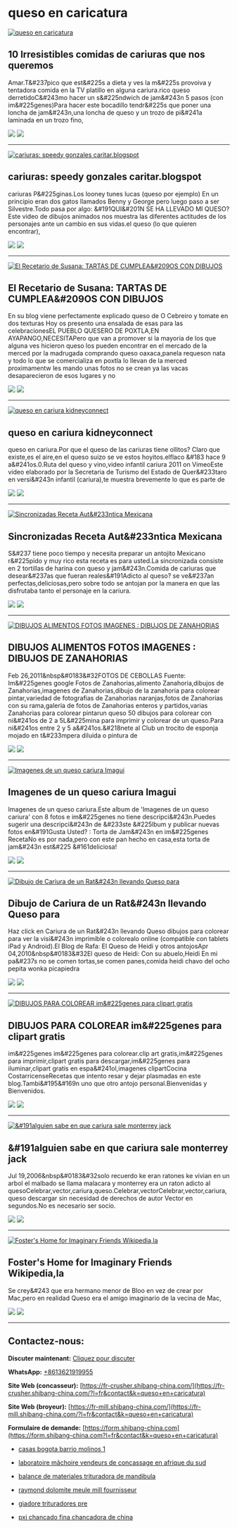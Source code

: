 # queso en caricatura

<a href="https://swt.shibang-china.com/?l=fr&img&k=queso+en+caricatura" target="_blank">![queso en caricatura](http://static.shibang-china.com/all-800x300/334.jpg)</a>

## 10 Irresistibles comidas de cariuras que nos queremos
Amar.T&#237pico que est&#225s a dieta y ves la m&#225s provoiva y tentadora comida en la TV platillo en alguna cariura.rico queso derretidoC&#243mo hacer un s&#225ndwich de jam&#243n 5 pasos (con im&#225genes)Para hacer este bocadillo tendr&#225s que poner una loncha de jam&#243n,una loncha de queso y un trozo de pi&#241a laminada en un trozo fino,


<a href="https://whatsapp.shibangsoft.com/WhatsApp.php" target="_blank" title="WhatsApp">![](http://static.shibang-china.com/icon/whatsapp.png)</a> <a href="https://swt.shibang-china.com/?l=fr&icon&k=queso+en+caricatura" target="_blank">![](http://static.shibang-china.com/icon/chat-fr.png)</a>

---

<a href="https://swt.shibang-china.com/?l=fr&img&k=queso+en+caricatura" target="_blank">![cariuras: speedy gonzales caritar.blogspot](http://static.shibang-china.com/all-800x300/854.jpg)</a>

## cariuras: speedy gonzales caritar.blogspot
cariuras P&#225ginas.Los looney tunes lucas (queso por ejemplo) En un principio eran dos gatos llamados Benny y George pero luego paso a ser Silvestre.Todo pasa por algo: &#191QUI&#201N SE HA LLEVADO MI QUESO?Este video de dibujos animados nos muestra las diferentes actitudes de los personajes ante un cambio en sus vidas.el queso (lo que quieren encontrar),


<a href="https://whatsapp.shibangsoft.com/WhatsApp.php" target="_blank" title="WhatsApp">![](http://static.shibang-china.com/icon/whatsapp.png)</a> <a href="https://swt.shibang-china.com/?l=fr&icon&k=queso+en+caricatura" target="_blank">![](http://static.shibang-china.com/icon/chat-fr.png)</a>

---

<a href="https://swt.shibang-china.com/?l=fr&img&k=queso+en+caricatura" target="_blank">![El Recetario de Susana: TARTAS DE CUMPLEA&#209OS CON DIBUJOS](http://static.shibang-china.com/all-800x300/569.jpg)</a>

## El Recetario de Susana: TARTAS DE CUMPLEA&#209OS CON DIBUJOS
En su blog viene perfectamente explicado queso de O Cebreiro y tomate en dos texturas Hoy os presento una ensalada de esas para las celebracionesEL PUEBLO QUESERO DE POXTLA,EN AYAPANGO,NECESITAPero que van a promover si la mayoria de los que alguna ves hicieron queso los pueden encontrar en el mercado de la merced por la madrugada comprando queso oaxaca,panela requeson nata y todo lo que se comercializa en poxtla lo llevan de la merced proximamentw les mando unas fotos no se crean ya las vacas desaparecieron de esos lugares y no


<a href="https://whatsapp.shibangsoft.com/WhatsApp.php" target="_blank" title="WhatsApp">![](http://static.shibang-china.com/icon/whatsapp.png)</a> <a href="https://swt.shibang-china.com/?l=fr&icon&k=queso+en+caricatura" target="_blank">![](http://static.shibang-china.com/icon/chat-fr.png)</a>

---

<a href="https://swt.shibang-china.com/?l=fr&img&k=queso+en+caricatura" target="_blank">![queso en cariura kidneyconnect](http://static.shibang-china.com/all-800x300/118.jpg)</a>

## queso en cariura kidneyconnect
queso en cariura.Por que el queso de las cariuras tiene ollitos? Claro que existe,es el aire,en el queso suizo se ve estos hoyitos.elflaco &#183 hace 9 a&#241os.0.Ruta del queso y vino,video infantil cariura 2011 on VimeoEste video elaborado por la Secretaria de Turismo del Estado de Quer&#233taro en versi&#243n infantil (cariura),te muestra brevemente lo que es parte de


<a href="https://whatsapp.shibangsoft.com/WhatsApp.php" target="_blank" title="WhatsApp">![](http://static.shibang-china.com/icon/whatsapp.png)</a> <a href="https://swt.shibang-china.com/?l=fr&icon&k=queso+en+caricatura" target="_blank">![](http://static.shibang-china.com/icon/chat-fr.png)</a>

---

<a href="https://swt.shibang-china.com/?l=fr&img&k=queso+en+caricatura" target="_blank">![Sincronizadas Receta Aut&#233ntica Mexicana](http://static.shibang-china.com/all-800x300/1393.jpg)</a>

## Sincronizadas Receta Aut&#233ntica Mexicana
S&#237 tiene poco tiempo y necesita preparar un antojito Mexicano r&#225pido y muy rico esta receta es para usted.La sincronizada consiste en 2 tortillas de harina con queso y jam&#243n.Comida de cariuras que desear&#237as que fueran reales&#191Adicto al queso? se ve&#237an perfectas,deliciosas,pero sobre todo se antojan por la manera en que las disfrutaba tanto el personaje en la cariura.


<a href="https://whatsapp.shibangsoft.com/WhatsApp.php" target="_blank" title="WhatsApp">![](http://static.shibang-china.com/icon/whatsapp.png)</a> <a href="https://swt.shibang-china.com/?l=fr&icon&k=queso+en+caricatura" target="_blank">![](http://static.shibang-china.com/icon/chat-fr.png)</a>

---

<a href="https://swt.shibang-china.com/?l=fr&img&k=queso+en+caricatura" target="_blank">![DIBUJOS ALIMENTOS FOTOS IMAGENES : DIBUJOS DE ZANAHORIAS](http://static.shibang-china.com/all-800x300/513.jpg)</a>

## DIBUJOS ALIMENTOS FOTOS IMAGENES : DIBUJOS DE ZANAHORIAS
Feb 26,2011&nbsp&#0183&#32FOTOS DE CEBOLLAS Fuente: Im&#225genes google Fotos de Zanahorias,alimento Zanahoria,dibujos de Zanahorias,imagenes de Zanahorias,dibujo de la zanahoria para colorear pintar,variedad de fotografias de Zanahorias naranjas,fotos de Zanahorias con su rama,galeria de fotos de Zanahorias enteros y partidos,varias Zanahorias para colorear pintarun queso 50 dibujos para colorear con ni&#241os de 2 a 5L&#225mina para imprimir y colorear de un queso.Para ni&#241os entre 2 y 5 a&#241os.&#218nete al Club un trocito de esponja mojado en t&#233mpera diluida o pintura de


<a href="https://whatsapp.shibangsoft.com/WhatsApp.php" target="_blank" title="WhatsApp">![](http://static.shibang-china.com/icon/whatsapp.png)</a> <a href="https://swt.shibang-china.com/?l=fr&icon&k=queso+en+caricatura" target="_blank">![](http://static.shibang-china.com/icon/chat-fr.png)</a>

---

<a href="https://swt.shibang-china.com/?l=fr&img&k=queso+en+caricatura" target="_blank">![Imagenes de un queso cariura Imagui](http://static.shibang-china.com/all-800x300/1062.jpg)</a>

## Imagenes de un queso cariura Imagui
Imagenes de un queso cariura.Este album de 'Imagenes de un queso cariura' con 8 fotos e im&#225genes no tiene descripci&#243n.Puedes sugerir una descripci&#243n de &#233ste &#225lbum y publicar nuevas fotos en&#191Gusta Usted? : Torta de Jam&#243n en im&#225genes RecetaNo es por nada,pero con este pan hecho en casa,esta torta de jam&#243n est&#225 &#161deliciosa!


<a href="https://whatsapp.shibangsoft.com/WhatsApp.php" target="_blank" title="WhatsApp">![](http://static.shibang-china.com/icon/whatsapp.png)</a> <a href="https://swt.shibang-china.com/?l=fr&icon&k=queso+en+caricatura" target="_blank">![](http://static.shibang-china.com/icon/chat-fr.png)</a>

---

<a href="https://swt.shibang-china.com/?l=fr&img&k=queso+en+caricatura" target="_blank">![Dibujo de Cariura de un Rat&#243n llevando Queso para](http://static.shibang-china.com/all-800x300/591.jpg)</a>

## Dibujo de Cariura de un Rat&#243n llevando Queso para
Haz click en Cariura de un Rat&#243n llevando Queso dibujos para colorear para ver la visi&#243n imprimible o colorealo online (compatible con tablets iPad y Android).El Blog de Rafa: El Queso de Heidi y otros antojosApr 04,2010&nbsp&#0183&#32El queso de Heidi: Con su abuelo,Heidi En mi pa&#237s no se comen tortas,se comen panes,comida heidi chavo del ocho pepita wonka picapiedra


<a href="https://whatsapp.shibangsoft.com/WhatsApp.php" target="_blank" title="WhatsApp">![](http://static.shibang-china.com/icon/whatsapp.png)</a> <a href="https://swt.shibang-china.com/?l=fr&icon&k=queso+en+caricatura" target="_blank">![](http://static.shibang-china.com/icon/chat-fr.png)</a>

---

<a href="https://swt.shibang-china.com/?l=fr&img&k=queso+en+caricatura" target="_blank">![DIBUJOS PARA COLOREAR im&#225genes para clipart gratis](http://static.shibang-china.com/all-800x300/1112.jpg)</a>

## DIBUJOS PARA COLOREAR im&#225genes para clipart gratis
im&#225genes im&#225genes para colorear.clip art gratis,im&#225genes para imprimir,clipart gratis para descargar,im&#225genes para iluminar,clipart gratis en espa&#241ol,imagenes clipartCocina CostarricenseRecetas que intento resar y dejar plasmadas en este blog.Tambi&#195&#169n uno que otro antojo personal.Bienvenidas y Bienvenidos.


<a href="https://whatsapp.shibangsoft.com/WhatsApp.php" target="_blank" title="WhatsApp">![](http://static.shibang-china.com/icon/whatsapp.png)</a> <a href="https://swt.shibang-china.com/?l=fr&icon&k=queso+en+caricatura" target="_blank">![](http://static.shibang-china.com/icon/chat-fr.png)</a>

---

<a href="https://swt.shibang-china.com/?l=fr&img&k=queso+en+caricatura" target="_blank">![&#191alguien sabe en que cariura sale monterrey jack](http://static.shibang-china.com/all-800x300/930.jpg)</a>

## &#191alguien sabe en que cariura sale monterrey jack
Jul 19,2006&nbsp&#0183&#32solo recuerdo ke eran ratones ke vivian en un arbol el malbado se llama malacara y monterrey era un raton adicto al quesoCelebrar,vector,cariura,queso.Celebrar,vectorCelebrar,vector,cariura,queso descargar sin necesidad de derechos de autor Vector en segundos.No es necesario ser socio.


<a href="https://whatsapp.shibangsoft.com/WhatsApp.php" target="_blank" title="WhatsApp">![](http://static.shibang-china.com/icon/whatsapp.png)</a> <a href="https://swt.shibang-china.com/?l=fr&icon&k=queso+en+caricatura" target="_blank">![](http://static.shibang-china.com/icon/chat-fr.png)</a>

---

<a href="https://swt.shibang-china.com/?l=fr&img&k=queso+en+caricatura" target="_blank">![Foster's Home for Imaginary Friends Wikipedia,la](http://static.shibang-china.com/all-800x300/273.jpg)</a>

## Foster's Home for Imaginary Friends Wikipedia,la
Se crey&#243 que era hermano menor de Bloo en vez de crear por Mac,pero en realidad Queso era el amigo imaginario de la vecina de Mac,

<a href="https://whatsapp.shibangsoft.com/WhatsApp.php" target="_blank" title="WhatsApp">![](http://static.shibang-china.com/icon/whatsapp.png)</a> <a href="https://swt.shibang-china.com/?l=fr&icon&k=queso+en+caricatura" target="_blank">![](http://static.shibang-china.com/icon/chat-fr.png)</a>

---
## Contactez-nous:

**Discuter maintenant:** [Cliquez pour discuter](https://swt.shibang-china.com?l=fr&contact&k=queso+en+caricatura)

**WhatsApp:**  [+8613621919955](https://whatsapp.shibangsoft.com/WhatsApp.php)

**Site Web (concasseur):** [https://fr-crusher.shibang-china.com/](https://fr-crusher.shibang-china.com/?l=fr&contact&k=queso+en+caricatura)

**Site Web (broyeur):** [https://fr-mill.shibang-china.com/](https://fr-mill.shibang-china.com/?l=fr&contact&k=queso+en+caricatura)

**Formulaire de demande:** [https://form.shibang-china.com](https://form.shibang-china.com?l=fr&contact&k=queso+en+caricatura)

* [casas bogota barrio molinos 1](../64/casas%20bogota%20barrio%20molinos%201.md)

* [laboratoire mâchoire vendeurs de concassage en afrique du sud](../65/laboratoire%20m%C3%A2choire%20vendeurs%20de%20concassage%20en%20afrique%20du%20sud.md)

* [balance de materiales trituradora de mandibula](../64/balance%20de%20materiales%20trituradora%20de%20mandibula.md)

* [raymond dolomite meule mill fournisseur](../61/raymond%20dolomite%20meule%20mill%20fournisseur.md)

* [giadore trituradores pre](../62/giadore%20trituradores%20pre.md)

* [pxj chancado fina chancadora de china](../64/pxj%20chancado%20fina%20chancadora%20de%20china.md)